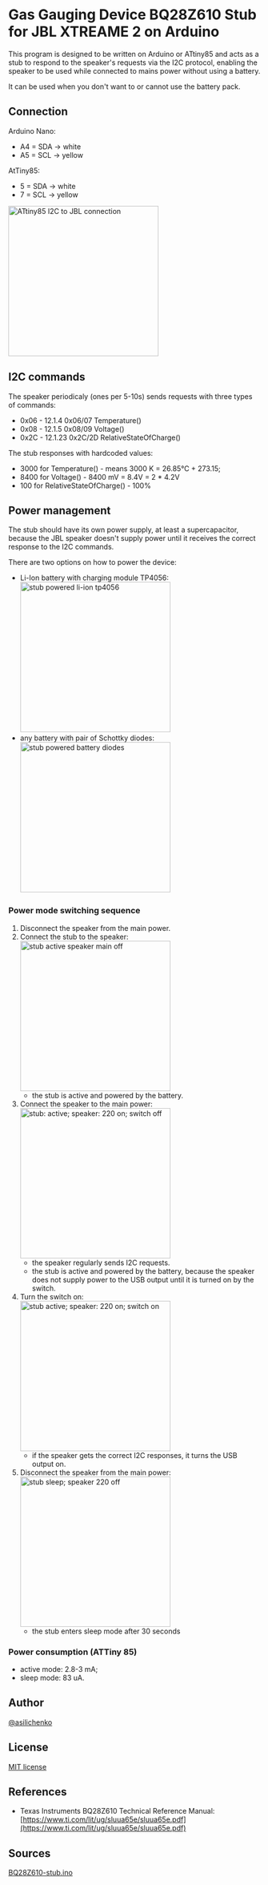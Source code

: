 # Gas Gauging Device BQ28Z610 Stub for JBL XTREAME 2 on Arduino

This program is designed to be written on Arduino or ATtiny85 and acts as a stub to respond to the speaker's requests via the I2C protocol, 
enabling the speaker to be used while connected to mains power without using a battery.

It can be used when you don't want to or cannot use the battery pack.

## Connection

Arduino Nano:
 - A4 = SDA -> white
 - A5 = SCL -> yellow

AtTiny85:
 - 5 = SDA -> white
 - 7 = SCL -> yellow

<img width="300" src="https://github.com/asilichenko/jbl-xtreme2-bms/assets/1503214/17485bfd-00c6-4003-aacd-ad211521469b" alt="ATtiny85 I2C to JBL connection"/>

## I2C commands

The speaker periodicaly (ones per 5-10s) sends requests with three types of commands:
- 0x06 - 12.1.4 0x06/07 Temperature()
- 0x08 - 12.1.5 0x08/09 Voltage()
- 0x2C - 12.1.23 0x2C/2D RelativeStateOfCharge()

The stub responses with hardcoded values:
- 3000 for Temperature() - means 3000 K = 26.85°C + 273.15;
- 8400 for Voltage() - 8400 mV = 8.4V = 2 * 4.2V
- 100 for RelativeStateOfCharge() - 100%

## Power management

The stub should have its own power supply, at least a supercapacitor, 
because the JBL speaker doesn't supply power until it receives the correct response
to the I2C commands.

There are two options on how to power the device:
- Li-Ion battery with charging module TP4056:<br/>
  <img width="300" src="https://github.com/asilichenko/jbl-xtreme2-bms/assets/1503214/c3f2e7dc-0df5-44a5-b755-18028993fc8a" alt="stub powered li-ion tp4056"/>
- any battery with pair of Schottky diodes:<br/>
  <img width="300" src="https://github.com/asilichenko/jbl-xtreme2-bms/assets/1503214/4c5c8869-c26a-465f-b9a0-3b86eeaaa676" alt="stub powered battery diodes"/>

### Power mode switching sequence
1. Disconnect the speaker from the main power.
2. Connect the stub to the speaker:<br/>
   <img width="300" src="https://github.com/asilichenko/jbl-xtreme2-bms/assets/1503214/4bd4d231-fb38-4d1a-96ea-3b26dbfbfff7" alt="stub active speaker main off"/><br/>
   - the stub is active and powered by the battery.
3. Connect the speaker to the main power:<br/>
    <img width="300" src="https://github.com/asilichenko/jbl-xtreme2-bms/assets/1503214/e3c8e3ed-6ac7-40a9-b590-e2b137c616cc" alt="stub: active; speaker: 220 on; switch off"/><br/>
    - the speaker regularly sends I2C requests.
    - the stub is active and powered by the battery, because the speaker does not supply power to the USB output until it is turned on by the switch.
4. Turn the switch on:<br/>
    <img width="300" src="https://github.com/asilichenko/jbl-xtreme2-bms/assets/1503214/b6f94855-e716-4814-a495-46fb4a10bfa8" alt="stub active; speaker: 220 on; switch on"/><br/>
    - if the speaker gets the correct I2C responses, it turns the USB output on.
5. Disconnect the speaker from the main power:<br/>
    <img width="300" src="https://github.com/asilichenko/jbl-xtreme2-bms/assets/1503214/015e577f-acd6-4cea-bcc9-4e50c691bb82" alt="stub sleep; speaker 220 off"/><br/>
    - the stub enters sleep mode after 30 seconds

### Power consumption (ATTiny 85)
- active mode: 2.8-3 mA;
- sleep mode: 83 uA.

## Author
[@asilichenko](https://github.com/asilichenko)

## License
[MIT license](/LICENSE)

## References
- Texas Instruments BQ28Z610 Technical Reference Manual: [https://www.ti.com/lit/ug/sluua65e/sluua65e.pdf](https://www.ti.com/lit/ug/sluua65e/sluua65e.pdf)

## Sources
[BQ28Z610-stub.ino](BQ28Z610-stub.ino)

